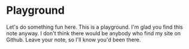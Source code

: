 # Playground
Let's do something fun here. This is a playground.
I'm glad you find this note anyway.
I don't think there would be anybody who find my site on Github.
Leave your note, so I'll know you'd been there. 
